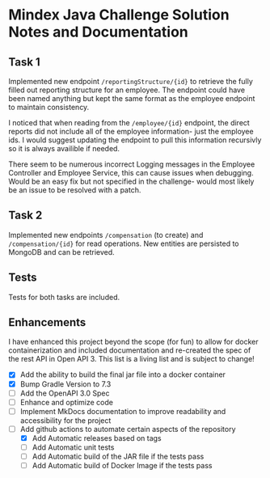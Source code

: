 # Mindex Java Challenge Solution Notes and Documentation

## Task 1
Implemented new endpoint `/reportingStructure/{id}` to retrieve the fully filled out reporting structure for an employee. The endpoint could have been named anything but kept the same format as the employee endpoint to maintain consistency.

I noticed that when reading from the `/employee/{id}` endpoint, the direct reports did not include all of the employee information- just the employee ids. I would suggest updating the endpoint to pull this information recursivly so it is always availible if needed.

There seem to be numerous incorrect Logging messages in the Employee Controller and Employee Service, this can cause issues when debugging. Would be an easy fix but not specified in the challenge- would most likely be an issue to be resolved with a patch.

## Task 2
Implemented new endpoints `/compensation` (to create) and `/compensation/{id}` for read operations. New entities are persisted to MongoDB and can be retrieved.

## Tests
Tests for both tasks are included.

## Enhancements
I have enhanced this project beyond the scope (for fun) to allow for docker containerization and included documentation and re-created the spec of the rest API in Open API 3. This list is a living list and is subject to change!

- [X] Add the ability to build the final jar file into a docker container
- [X] Bump Gradle Version to 7.3
- [ ] Add the OpenAPI 3.0 Spec
- [ ] Enhance and optimize code
- [ ] Implement MkDocs documentation to improve readability and accessibility for the project
- [ ] Add github actions to automate certain aspects of the repository
    - [X] Add Automatic releases based on tags
    - [ ] Add Automatic unit tests
    - [ ] Add Automatic build of the JAR file if the tests pass
    - [ ] Add Automatic build of Docker Image if the tests pass